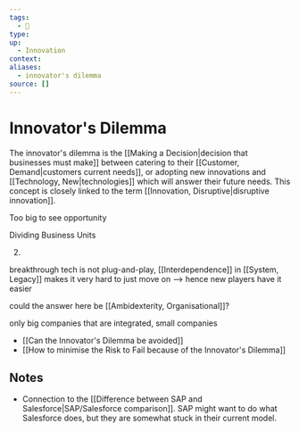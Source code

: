 ```yaml
---
tags:
  - 🎱 
type:
up:
  - Innovation
context:
aliases:
  - innovator's dilemma
source: []
---
```


# Innovator's Dilemma

The innovator's dilemma is the [[Making a Decision|decision that businesses must make]] between catering to their [[Customer, Demand|customers current needs]], or adopting new innovations and [[Technology, New|technologies]] which will answer their future needs. This concept is closely linked to the term [[Innovation, Disruptive|disruptive innovation]].

Too big to see opportunity

Dividing Business Units

2.

breakthrough tech is not plug-and-play,  [[Interdependence]]  in [[System, Legacy]] makes it very hard to just move on --> hence new players have it easier

could the answer here be [[Ambidexterity, Organisational]]?

only big companies that are integrated, small companies

- [[Can the Innovator's Dilemma be avoided]]
- [[How to minimise the Risk to Fail because of the Innovator's Dilemma]]

## Notes

- Connection to the [[Difference between SAP and Salesforce|SAP/Salesforce comparison]]. SAP might want to do what Salesforce does, but they are somewhat stuck in their current model.

